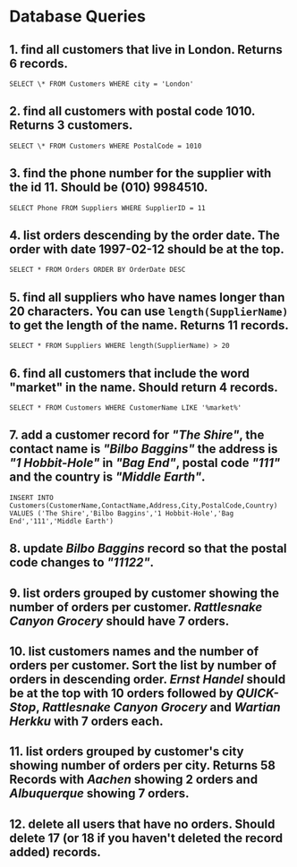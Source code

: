 # Database Queries

## 1. find all customers that live in London. Returns 6 records.

`SELECT \* FROM Customers WHERE city = 'London'`

## 2. find all customers with postal code 1010. Returns 3 customers.

`SELECT \* FROM Customers WHERE PostalCode = 1010`

## 3. find the phone number for the supplier with the id 11. Should be (010) 9984510.

`SELECT Phone FROM Suppliers WHERE SupplierID = 11`

## 4. list orders descending by the order date. The order with date 1997-02-12 should be at the top.

`SELECT * FROM Orders ORDER BY OrderDate DESC`

## 5. find all suppliers who have names longer than 20 characters. You can use `length(SupplierName)` to get the length of the name. Returns 11 records.

`SELECT * FROM Suppliers WHERE length(SupplierName) > 20`

## 6. find all customers that include the word "market" in the name. Should return 4 records.

`SELECT * FROM Customers WHERE CustomerName LIKE '%market%'`

## 7. add a customer record for _"The Shire"_, the contact name is _"Bilbo Baggins"_ the address is _"1 Hobbit-Hole"_ in _"Bag End"_, postal code _"111"_ and the country is _"Middle Earth"_.

```
INSERT INTO Customers(CustomerName,ContactName,Address,City,PostalCode,Country) VALUES ('The Shire','Bilbo Baggins','1 Hobbit-Hole','Bag End','111','Middle Earth')
```

## 8. update _Bilbo Baggins_ record so that the postal code changes to _"11122"_.

## 9. list orders grouped by customer showing the number of orders per customer. _Rattlesnake Canyon Grocery_ should have 7 orders.

## 10. list customers names and the number of orders per customer. Sort the list by number of orders in descending order. _Ernst Handel_ should be at the top with 10 orders followed by _QUICK-Stop_, _Rattlesnake Canyon Grocery_ and _Wartian Herkku_ with 7 orders each.

## 11. list orders grouped by customer's city showing number of orders per city. Returns 58 Records with _Aachen_ showing 2 orders and _Albuquerque_ showing 7 orders.

## 12. delete all users that have no orders. Should delete 17 (or 18 if you haven't deleted the record added) records.

